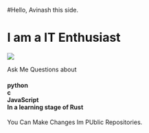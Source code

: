 #Hello, Avinash this side.

<h1>
I am a IT Enthusiast
  </h1>
 <img src = https://source.unsplash.com/1200x400/?web-development >

<p>
Ask Me Questions about
<h4>
    python<br>
    c<br>
    JavaScript<br>
    In a learning stage of Rust<br>
    
  </h4></p>
  
You Can Make Changes Im PUblic Repositories.

